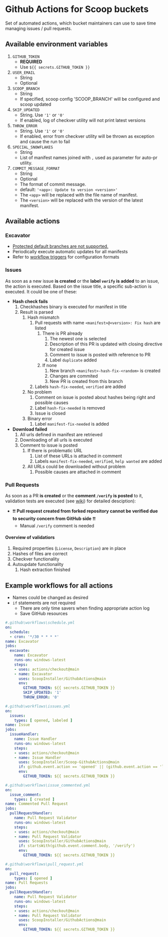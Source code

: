 # Github Actions for Scoop buckets

Set of automated actions, which bucket maintainers can use to save time managing issues / pull requests.

## Available environment variables

1. `GITHUB_TOKEN`
    - **REQUIRED**
    - Use `${{ secrets.GITHUB_TOKEN }}`
1. `USER_EMAIL`
    - String
    - Optional
1. `SCOOP_BRANCH`
    - String
    - If specified, scoop config 'SCOOP_BRANCH' will be configured and scoop updated
1. `SKIP_UPDATED`
    - String. Use `'1'` or `'0'`
    - If enabled, log of checkver utility will not print latest versions
1. `THROW_ERROR`
    - String. Use `'1'` or `'0'`
    - If enabled, error from checkver utility will be thrown as exception and cause the run to fail
1. `SPECIAL_SNOWFLAKES`
    - String
    - List of manifest names joined with `,` used as parameter for auto-pr utility.
1. `COMMIT_MESSAGE_FORMAT`
    - String
    - Optional
    - The format of commit message.
    - default: `'<app>: Update to version <version>'`
    - The `<app>` will be replaced with the file name of manifest.
    - The `<version>` will be replaced with the version of the latest manifest.

## Available actions

### Excavator

- [Protected default branches are not supported.](https://github.community/t5/GitHub-Actions/How-to-push-to-protected-branches-in-a-GitHub-Action/m-p/30710/highlight/true#M526)
- Periodically execute automatic updates for all manifests
- Refer to [workflow triggers](https://help.github.com/en/articles/events-that-trigger-workflows#scheduled-events) for configuration formats

### Issues

As soon as a new issue **is created** or the **label `verify` is added** to an issue, the action is executed.
Based on the issue title, a specific sub-action is executed.
It could be one of these:

- **Hash check fails**
    1. Checkhashes binary is executed for manifest in title
    1. Result is parsed
        1. Hash mismatch
            1. Pull requests with name `<manifest>@<version>: Fix hash` are listed
                1. There is PR already
                    1. The newest one is selected
                    1. Description of this PR is updated with closing directive for created issue
                    1. Comment to issue is posted with reference to PR
                    1. Label `duplicate` added
                1. If none
                    1. New branch `<manifest>-hash-fix-<random>` is created
                    1. Changes are commited
                    1. New PR is created from this branch
            1. Labels `hash-fix-needed`, `verified` are added
        1. No problem
            1. Comment on issue is posted about hashes being right and possible causes
            1. Label `hash-fix-needed` is removed
            1. Issue is closed
        1. Binary error
            1. Label `manifest-fix-needed` is added
- **Download failed**
    1. All urls defined in manifest are retrieved
    1. Downloading of all urls is executed
    1. Comment to issue is posted
        1. If there is problematic URL
            1. List of these URLs is attached in comment
            1. Labels `manifest-fix-needed`, `verified`, `help wanted` are added
        1. All URLs could be downloaded without problem
            1. Possible causes are attached in comment

### Pull Requests

As soon as a PR **is created** or the **comment `/verify` is posted** to it, validation tests are executed (see [wiki](https://github.com/ScoopInstaller/GithubActions/wiki/Pull-Request-Checks)) for detailed desciption):

- ❗❗ **Pull request created from forked repository cannot be verified due to security concern from GitHub side** ❗❗
    - Manual `/verify` comment is needed

#### Overview of validatiors

1. Required properties (`License`, `Description`) are in place
1. Hashes of files are correct
1. Checkver functionality
1. Autoupdate functionality
    1. Hash extraction finished

## Example workflows for all actions

- Names could be changed as desired
- `if` statements are not required
    - There are only time savers when finding appropriate action log
    - Save GitHub resources

```yml
#.github\workflows\schedule.yml
on:
  schedule:
  - cron: '*/30 * * * *'
name: Excavator
jobs:
  excavate:
    name: Excavator
    runs-on: windows-latest
    steps:
    - uses: actions/checkout@main
    - name: Excavator
      uses: ScoopInstaller/GithubActions@main
      env:
        GITHUB_TOKEN: ${{ secrets.GITHUB_TOKEN }}
        SKIP_UPDATED: '1'
        THROW_ERROR: '0'

#.github\workflows\issues.yml
on:
  issues:
    types: [ opened, labeled ]
name: Issue
jobs:
  issueHandler:
    name: Issue Handler
    runs-on: windows-latest
    steps:
    - uses: actions/checkout@main
    - name: Issue Handler
      uses: ScoopInstaller/Scoop-GithubActions@main
      if: github.event.action == 'opened' || (github.event.action == 'labeled' && contains(github.event.issue.labels.*.name, 'verify'))
      env:
        GITHUB_TOKEN: ${{ secrets.GITHUB_TOKEN }}

#.github\workflows\issue_commented.yml
on:
  issue_comment:
    types: [ created ]
name: Commented Pull Request
jobs:
  pullRequestHandler:
    name: Pull Request Validator
    runs-on: windows-latest
    steps:
    - uses: actions/checkout@main
    - name: Pull Request Validator
      uses: ScoopInstaller/GithubActions@main
      if: startsWith(github.event.comment.body, '/verify')
      env:
        GITHUB_TOKEN: ${{ secrets.GITHUB_TOKEN }}

#.github\workflows\pull_request.yml
on:
  pull_request:
    types: [ opened ]
name: Pull Requests
jobs:
  pullRequestHandler:
    name: Pull Request Validator
    runs-on: windows-latest
    steps:
    - uses: actions/checkout@main
    - name: Pull Request Validator
      uses: ScoopInstaller/GithubActions@main
      env:
        GITHUB_TOKEN: ${{ secrets.GITHUB_TOKEN }}
```
